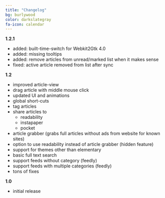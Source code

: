 ```yaml
---
title: "Changelog"
bg: burlywood
color: darkslategray
fa-icon: calendar
---
```

**1.2.1**

*   added: built-time-switch for Webkit2Gtk 4.0
*   added: missing tooltips
*   added: remove articles from unread/marked list when it makes sense
*   fixed: active article removed from list after sync

**1.2**

*   improved article-view
*   drag article with middle mouse click
*   updated UI and animations
*   global short-cuts
*   tag articles
*   share articles to
    *   readability
    *   instapaper
    *   pocket
*   article grabber (grabs full articles without ads from website for known sites)
*   option to use readability instead of article grabber (hidden feature)
*   support for themes other than elementary
*   basic full text search
*   support feeds without category (feedly)
*   support feeds with multiple categories (feedly)
*   tons of fixes

**1.0**

*   initial release
